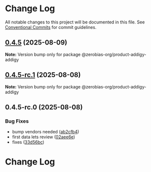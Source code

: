 # Change Log

All notable changes to this project will be documented in this file.
See [Conventional Commits](https://conventionalcommits.org) for commit guidelines.

## [0.4.5](https://github.com/zerobias-org/product/compare/@zerobias-org/product-addigy-addigy@0.4.5-rc.1...@zerobias-org/product-addigy-addigy@0.4.5) (2025-08-09)

**Note:** Version bump only for package @zerobias-org/product-addigy-addigy





## [0.4.5-rc.1](https://github.com/zerobias-org/product/compare/@zerobias-org/product-addigy-addigy@0.4.5-rc.0...@zerobias-org/product-addigy-addigy@0.4.5-rc.1) (2025-08-08)

**Note:** Version bump only for package @zerobias-org/product-addigy-addigy





## 0.4.5-rc.0 (2025-08-08)


### Bug Fixes

* bump vendors needed ([ab2cfb4](https://github.com/zerobias-org/product/commit/ab2cfb4a9cf2e3008e08b068f98011fec096c932))
* first data lets review ([02aee6e](https://github.com/zerobias-org/product/commit/02aee6e8c4f11675de7c63a00f4c8254a67a4dd7))
* fixes ([33d56bc](https://github.com/zerobias-org/product/commit/33d56bcaedf3fa5e3939a33c0fb57eda53539d05))





# Change Log
